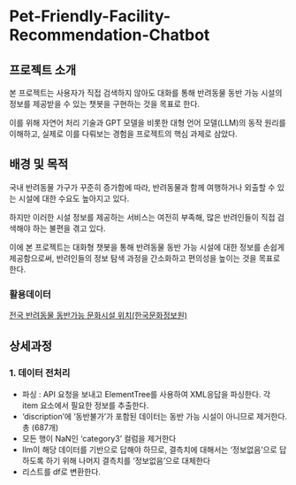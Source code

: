 # Pet-Friendly-Facility-Recommendation-Chatbot

## 프로젝트 소개
본 프로젝트는 사용자가 직접 검색하지 않아도 대화를 통해 반려동물 동반 가능 시설의 정보를 제공받을 수 있는 챗봇을 구현하는 것을 목표로 한다. 

이를 위해 자연어 처리 기술과 GPT 모델을 비롯한 대형 언어 모델(LLM)의 동작 원리를 이해하고, 실제로 이를 다뤄보는 경험을 프로젝트의 핵심 과제로 삼았다.

## 배경 및 목적
국내 반려동물 가구가 꾸준히 증가함에 따라, 반려동물과 함께 여행하거나 외출할 수 있는 시설에 대한 수요도 높아지고 있다. 

하지만 이러한 시설 정보를 제공하는 서비스는 여전히 부족해, 많은 반려인들이 직접 검색해야 하는 불편을 겪고 있다. 

이에 본 프로젝트는 대화형 챗봇을 통해 반려동물 동반 가능 시설에 대한 정보를 손쉽게 제공함으로써, 반려인들의 정보 탐색 과정을 간소화하고 편의성을 높이는 것을 목표로 한다.


### 활용데이터
[전국 반려동물 동반가능 문화시설 위치(한국문화정보원)](https://www.culture.go.kr/data/openapi/openapiView.do?id=585)


## 상세과정
### 1. 데이터 전처리
- 파싱 : API 요청을 보내고 ElementTree를 사용하여 XML응답을 파싱한다. 각 item 요소에서 필요한 정보를 추출한다.
- ‘discription’에 ‘동반불가’가 포함된 데이터는 동반 가능 시설이 아니므로 제거한다. 총 (687개)
- 모든 행이 NaN인 ‘category3’ 컬럼을 제거한다
- llm이 해당 데이터를 기반으로 답해야 하므로, 결측치에 대해서는 ‘정보없음’으로 답하도록 하기 위해 나머지 결측치를 ‘정보없음’으로 대체한다
- 리스트를 df로 변환한다.

